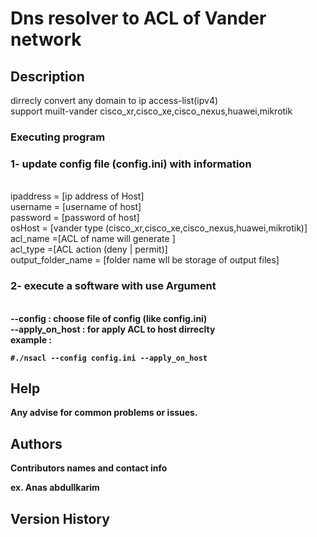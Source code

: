 # Dns resolver to ACL of Vander network 

## Description


 dirrecly convert any domain to ip access-list(ipv4) 
 <br>
support muilt-vander cisco_xr,cisco_xe,cisco_nexus,huawei,mikrotik
<br>


### Executing program

<h3>1- update config file (config.ini) with information </h3>
<br>
ipaddress = [ip address of Host]
<br>
username = [username of host]
<br>
password = [password of host]
<br>
osHost  = [vander type (cisco_xr,cisco_xe,cisco_nexus,huawei,mikrotik)]
<br>
acl_name =[ACL of name will generate ]
<br>
acl_type =[ACL action (deny | permit)]
<br>
output_folder_name = [folder name wll be storage of output files]
<br>

<h3>2- execute a software with use Argument  </h3>
<Br>
<b>--config<B> :  choose file of config (like config.ini)
<br>
<b>--apply_on_host<B>  : for apply ACL to host dirreclty 
<Br>
<b>example </b>: 
<Br>

```
#./nsacl --config config.ini --apply_on_host
```

## Help

Any advise for common problems or issues.

## Authors

Contributors names and contact info

ex.  Anas abdullkarim


## Version History





